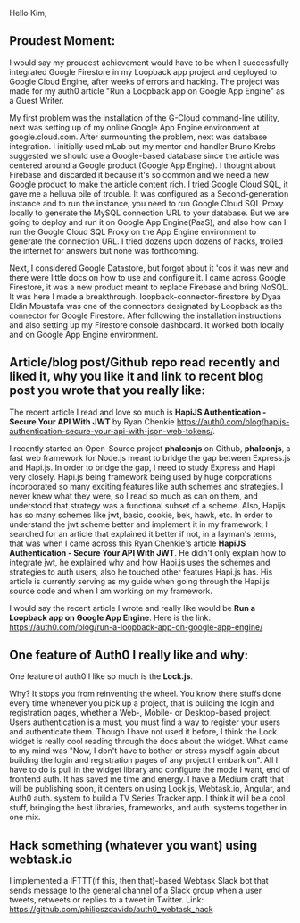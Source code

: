 Hello Kim,

## Proudest Moment:
I would say my proudest achievement would have to be when I successfully integrated Google Firestore in my Loopback app project and deployed to Google Cloud Engine, after weeks of errors and hacking. The project was made for my auth0 article "Run a Loopback app on Google App Engine" as a Guest Writer. 

My first problem was the installation of the G-Cloud command-line utility, next was setting up of my online Google App Engine environment at google.cloud.com. After surmounting the problem, next was database integration. I initially used mLab but my mentor and handler Bruno Krebs suggested we should use a Google-based database since the article was centered around a Google product (Google App Engine). I thought about Firebase and discarded it because it's so common and we need a new Google product to make the article content rich. I tried Google Cloud SQL, it gave me a helluva pile of trouble. It was configured as a Second-generation instance and to run the instance, you need to run Google Cloud SQL Proxy locally to generate the MySQL connection URL to your database. But we are going to deploy and run it on Google App Engine(PaaS), and also how can I run the Google Cloud SQL Proxy on the App Engine environment to generate the connection URL. I tried dozens upon dozens of hacks, trolled the internet for answers but none was forthcoming.

 Next, I considered Google Datastore, but forgot about it 'cos it was new and there were little docs on how to use and configure it. I came across Google Firestore, it was a new product meant to replace Firebase and bring NoSQL. It was here I made a breakthrough. loopback-connector-firestore by Dyaa Eldin Moustafa was one of the connectors designated by Loopback as the connector for Google Firestore. After following the installation instructions and also setting up my Firestore console dashboard. It worked both locally and on Google App Engine environment.

## Article/blog post/Github repo read recently and liked it, why you like it and link to recent blog post you wrote that you really like:

The recent article I read and love so much is **HapiJS Authentication - Secure Your API With JWT** by Ryan Chenkie https://auth0.com/blog/hapijs-authentication-secure-your-api-with-json-web-tokens/.

I recently started an Open-Source project **phalconjs** on Github, **phalconjs**, a fast web framework for Node.js meant to bridge the gap between Express.js and Hapi.js. In order to bridge the gap, I need to study Express and Hapi very closely. Hapi.js being framework being used by huge corporations incorporated so many exciting features like auth schemes and strategies. I never knew what they were, so I read so much as can on them, and understood that strategy was a functional subset of a scheme. Also, Hapijs has so many schemes like jwt, basic, cookie, bek, hawk, etc. In order to understand the jwt scheme better and implement it in my framework, I searched for an article that explained it better if not, in a layman's terms, that was when I came across this Ryan Chenkie's article **HapiJS Authentication - Secure Your API With JWT**. He didn't only explain how to integrate jwt, he explained why and how Hapi.js uses the schemes and strategies to auth users, also he touched other features Hapi.js has. His article is currently serving as my guide when going through the Hapi.js source code and when I am working on my framework.

I would say the recent article I wrote and really like would be **Run a Loopback app on Google App Engine**. Here is the link: https://auth0.com/blog/run-a-loopback-app-on-google-app-engine/

## One feature of Auth0 I really like and why:

One feature of auth0 I like so much is the **Lock.js**. 

Why? It stops you from reinventing the wheel. You know there stuffs done every time whenever you pick up a project, that is building the login and registration pages, whether a Web-, Mobile- or Desktop-based project. Users authentication is a must, you must find a way to register your users and authenticate them. Though I have not used it before, I think the Lock widget is really cool reading through the docs about the widget. What came to my mind was "Now, I don't have to bother or stress myself again about building the login and registration pages of any project I embark on". All I have to do is pull in the widget library and configure the mode I want, end of frontend auth. It has saved me time and energy. I have a Medium draft that I will be publishing soon, it centers on using Lock.js, Webtask.io, Angular, and Auth0 auth. system to build a TV Series Tracker app. I think it will be a cool stuff, bringing the best libraries, frameworks, and auth. systems together in one mix.

## Hack something (whatever you want) using webtask.io
 I implemented a IFTTT(if this, then that)-based Webtask Slack bot that sends message to the general channel of a Slack group when a user tweets, retweets or replies to a tweet in Twitter.
 Link: https://github.com/philipszdavido/auth0_webtask_hack